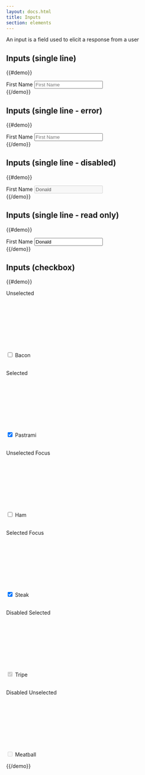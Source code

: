 ```yaml
---
layout: docs.html
title: Inputs
section: elements
---
```


An input is a field used to elicit a response from a user

## Inputs (single line)

{{#demo}}
  <div class="inputWrapper">
    <div class="pe-input-wrapper">
      <label class="pe-textLabelInput__label" for="a">First Name</label>
      <input type="text" class="pe-textInput" id="a" placeholder="First Name">
      <span class="pe-input_underline"></span>
    </div>
  </div>
{{/demo}}

## Inputs (single line - error)

{{#demo}}
  <div class="inputWrapper">
    <div class="pe-input-wrapper">
      <label class="pe-textLabelInput__label--label_error" for="b">First Name</label>
      <input type="text" class="pe-textInput--input_error" id="b" placeholder="First Name"/>
      <span class="pe-inputError_underline"></span>
    </div>
  </div>
{{/demo}}

## Inputs (single line - disabled)

{{#demo}}
  <div class="inputWrapper">
    <div class="pe-input-wrapper">
      <label class="pe-textLabelInput__label--label-disabled" for="c">First Name</label>
      <input type="text" class="pe-textInput" id="c" value="Donald" disabled/>
    </div>
  </div>
{{/demo}}

## Inputs (single line - read only)

{{#demo}}
  <div class="inputWrapper">
    <div class="pe-input-wrapper">
      <label class="pe-textLabelInput__label" for="d">First Name</label>
      <input type="text" class="pe-textInput--input_readonly" id="d" value="Donald" readonly/>
    </div>
  </div>
{{/demo}}

## Inputs (checkbox)

{{#demo}}

  <div class="inputWrapper">
    <p>Unselected</p>
    <div class="checkbox" style="position:relative;">
      <input type="checkbox"  id="checkboxInput" value="1" />
      <label for="checkboxInput">Bacon</label>
      <span>
        <svg version="1.1"
             xmlns="http://www.w3.org/2000/svg"
             xmlns:xlink="http://www.w3.org/1999/xlink"
             aria-hidden="true"
             class="pe-icon--check-sm-18">
          <use xlink:href="#check-sm-18"></use>
        </svg>
      </span>
  	</div>
  </div>

  <br />

  <div class="inputWrapper">
      <p>Selected</p>
      <div class="checkbox" style="position:relative;">
      <input type="checkbox" id="checkboxInput2" value="1" checked/>
      <label for="checkboxInput2">Pastrami</label>
      <span>
        <svg version="1.1"
             xmlns="http://www.w3.org/2000/svg"
             xmlns:xlink="http://www.w3.org/1999/xlink"
             aria-hidden="true"
             class="pe-icon--check-sm-18">
          <use xlink:href="#check-sm-18"></use>
        </svg>
      </span>
    	</div>
    </div>

  <br />

  <div class="inputWrapper">
    <p>Unselected Focus</p>
    <div class="checkbox" style="postion:relative;">
      <input type="checkbox" id="checkboxInput3" value="1" />
      <label for="checkboxInput3">Ham</label>
      <span>
        <svg version="1.1"
             xmlns="http://www.w3.org/2000/svg"
             xmlns:xlink="http://www.w3.org/1999/xlink"
             aria-hidden="true"
             class="pe-icon--check-sm-18">
          <use xlink:href="#check-sm-18"></use>
        </svg>
      </span>
    </div>
  </div>

  <br />

  <div class="inputWrapper">
    <p>Selected Focus</p>
    <div class="checkbox" style="position:relative;">
      <input type="checkbox" id="checkboxInput4" value="1" checked/>
      <label for="checkboxInput4">Steak</label>
      <span>
        <svg version="1.1"
             xmlns="http://www.w3.org/2000/svg"
             xmlns:xlink="http://www.w3.org/1999/xlink"
             aria-hidden="true"
             class="pe-icon--check-sm-18">
          <use xlink:href="#check-sm-18"></use>
        </svg>
      </span>
    </div>
  </div>

  <br />

  <div class="inputWrapper">
    <p>Disabled Selected</p>
    <div class="checkbox" style="position:relative;">
      <input type="checkbox" id="checkboxInput5" value="1" checked disabled/>
      <label for="checkboxInput5">Tripe</label>
      <span>
        <svg version="1.1"
             xmlns="http://www.w3.org/2000/svg"
             xmlns:xlink="http://www.w3.org/1999/xlink"
             aria-hidden="true"
             class="pe-icon--check-sm-18">
          <use xlink:href="#check-sm-18"></use>
        </svg>
      </span>
    </div>
  </div>

  <br />

  <div class="inputWrapper">
    <p>Disabled Unselected</p>
    <div class="checkbox" style="position:relative;">
      <input type="checkbox" id="checkboxInput6" value="1" disabled/>
      <label for="checkboxInput6">Meatball</label>
      <span>
        <svg version="1.1"
             xmlns="http://www.w3.org/2000/svg"
             xmlns:xlink="http://www.w3.org/1999/xlink"
             aria-hidden="true"
             class="pe-icon--check-sm-18">
          <use xlink:href="#check-sm-18"></use>
        </svg>
      </span>
    </div>
  </div>

{{/demo}}
